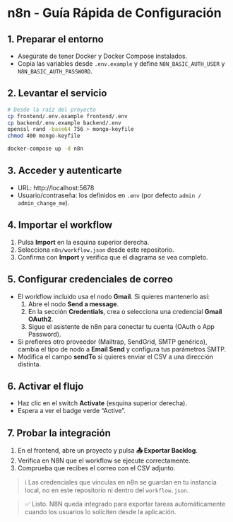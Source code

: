 # n8n - Guía Rápida de Configuración

## 1. Preparar el entorno
- Asegúrate de tener Docker y Docker Compose instalados.
- Copia las variables desde `.env.example` y define `N8N_BASIC_AUTH_USER` y `N8N_BASIC_AUTH_PASSWORD`.

## 2. Levantar el servicio
```bash
# Desde la raíz del proyecto
cp frontend/.env.example frontend/.env
cp backend/.env.example backend/.env
openssl rand -base64 756 > mongo-keyfile
chmod 400 mongo-keyfile

docker-compose up -d n8n
```

## 3. Acceder y autenticarte
- URL: http://localhost:5678
- Usuario/contraseña: los definidos en `.env` (por defecto `admin / admin_change_me`).

## 4. Importar el workflow
1. Pulsa **Import** en la esquina superior derecha.
2. Selecciona `n8n/workflow.json` desde este repositorio.
3. Confirma con **Import** y verifica que el diagrama se vea completo.

## 5. Configurar credenciales de correo
- El workflow incluido usa el nodo **Gmail**. Si quieres mantenerlo así:
	1. Abre el nodo **Send a message**.
	2. En la sección **Credentials**, crea o selecciona una credencial **Gmail OAuth2**.
	3. Sigue el asistente de n8n para conectar tu cuenta (OAuth o App Password).
- Si prefieres otro proveedor (Mailtrap, SendGrid, SMTP genérico), cambia el tipo de nodo a **Email Send** y configura tus parámetros SMTP.
- Modifica el campo **sendTo** si quieres enviar el CSV a una dirección distinta.

## 6. Activar el flujo
- Haz clic en el switch **Activate** (esquina superior derecha).
- Espera a ver el badge verde “Active”.

## 7. Probar la integración
1. En el frontend, abre un proyecto y pulsa **📤 Exportar Backlog**.
2. Verifica en N8N que el workflow se ejecute correctamente.
3. Comprueba que recibes el correo con el CSV adjunto.

> ℹ️ Las credenciales que vinculas en n8n se guardan en tu instancia local, no en este repositorio ni dentro del `workflow.json`.

> ✅ Listo. N8N queda integrado para exportar tareas automáticamente cuando los usuarios lo soliciten desde la aplicación.